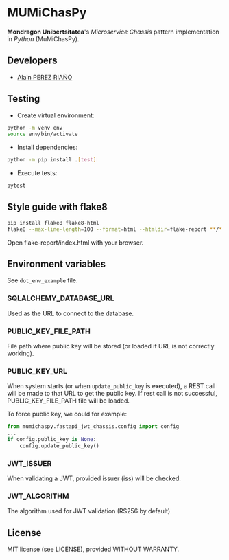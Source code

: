 # MUMiChasPy

**Mondragon Unibertsitatea**'s *Microservice Chassis* pattern implementation in *Python* (MuMiChasPy).

## Developers

- [Alain PEREZ RIAÑO](https://github.com/draperez)

## Testing

- Create virtual environment:

```bash
python -m venv env
source env/bin/activate
```

- Install dependencies:

```bash
python -m pip install .[test]
```

- Execute tests:

```bash
pytest
```

## Style guide with flake8

```bash
pip install flake8 flake8-html
flake8 --max-line-length=100 --format=html --htmldir=flake-report **/*.py
```

Open flake-report/index.html with your browser.


## Environment variables

See ```dot_env_example``` file.

### SQLALCHEMY_DATABASE_URL

Used as the URL to connect to the database.

### PUBLIC_KEY_FILE_PATH

File path where public key will be stored (or loaded if URL is not correctly working).

### PUBLIC_KEY_URL

When system starts (or when ```update_public_key``` is executed), a REST call will be made to that URL to get the public key. If rest call is not successful, PUBLIC_KEY_FILE_PATH file will be loaded.

To force public key, we could for example:

```python
from mumichaspy.fastapi_jwt_chassis.config import config
...
if config.public_key is None:
    config.update_public_key()
```

### JWT_ISSUER

When validating a JWT, provided issuer (iss) will be checked.

### JWT_ALGORITHM

The algorithm used for JWT validation (RS256 by default)


## License

MIT license (see LICENSE), provided WITHOUT WARRANTY.